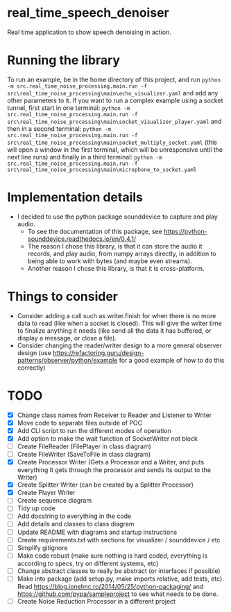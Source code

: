 # real_time_speech_denoiser
Real time application to show speech denoising in action.

# Running the library
To run an example, be in the home directory of this project, and run
```python -m src.real_time_noise_processing.main.run -f src\real_time_noise_processing\main\echo_visualizer.yaml```
and add any other parameters to it.
If you want to run a complex example using a socket tunnel, first start in one terminal:
```python -m src.real_time_noise_processing.main.run -f src\real_time_noise_processing\main\socket_visualizer_player.yaml```
and then in a second terminal:
```python -m src.real_time_noise_processing.main.run -f src\real_time_noise_processing\main\socket_multiply_socket.yaml```
(this will open a window in the first terminal, which will be unresponsive until the next line runs)
and finally in a third terminal:
```python -m src.real_time_noise_processing.main.run -f src\real_time_noise_processing\main\microphone_to_socket.yaml```

# Implementation details

- I decided to use the python package sounddevice to capture and play audio.
  - To see the documentation of this package, see  https://python-sounddevice.readthedocs.io/en/0.4.1/
  - The reason I chose this library, is that it can store the audio it records,
      and play audio, from numpy arrays directly, in addition to being able to
      work with bytes (and maybe even streams).
  - Another reason I chose this library, is that it is cross-platform.

# Things to consider
- Consider adding a call such as writer.finish for when there is no more data to read (like when a socket is closed). This will give the writer time to finalize anything it needs (like send all the data it has buffered, or display a message, or close a file).
- Consider changing the reader/writer design to a more general observer design (use https://refactoring.guru/design-patterns/observer/python/example for a good example of how to do this correctly)

# TODO
- [x] Change class names from Receiver to Reader and Listener to Writer
- [x] Move code to separate files outside of POC
- [x] Add CLI script to run the different modes of operation
- [x] Add option to make the wait function of SocketWriter not block
- [ ] Create FileReader (FilePlayer in class diagram)
- [ ] Create FileWriter (SaveToFile in class diagram)
- [x] Create Processor Writer (Gets a Processor and a Writer, and puts everything it gets through the processor and sends its output to the Writer)
- [x] Create Splitter Writer (can be created by a Splitter Processor)
- [x] Create Player Writer
- [ ] Create sequence diagram
- [ ] Tidy up code
- [ ] Add docstring to everything in the code
- [ ] Add details and classes to class diagram
- [ ] Update README with diagrams and startup instructions
- [ ] Create requirements.txt with sections for visualizer / sounddevice / etc
- [ ] Simplify gitignore
- [ ] Make code robust (make sure nothing is hard coded, everything is according to specs, try on different systems, etc)
- [ ] Change abstract classes to really be abstract (or interfaces if possible)
- [ ] Make into package (add setup.py, make imports relative, add tests, etc). Read https://blog.ionelmc.ro/2014/05/25/python-packaging/ and https://github.com/pypa/sampleproject to see what needs to be done.
- [ ] Create Noise Reduction Processor in a different project

